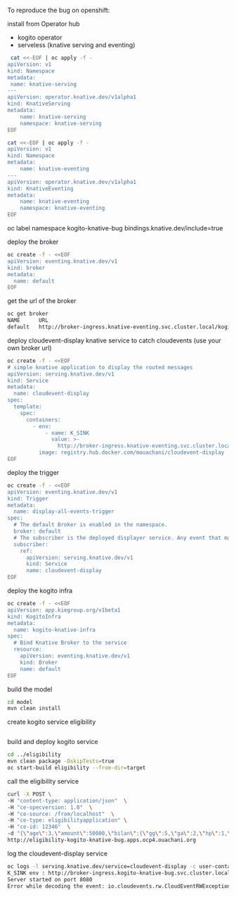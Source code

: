 
To reproduce the bug on openshift:

install from Operator hub
 -  kogito operator
 -  serveless (knative serving and eventing)
```sh
 cat <<-EOF | oc apply -f -
apiVersion: v1
kind: Namespace
metadata:
 name: knative-serving
---
apiVersion: operator.knative.dev/v1alpha1
kind: KnativeServing
metadata:
    name: knative-serving
    namespace: knative-serving
EOF
```
```sh
cat <<-EOF | oc apply -f -
apiVersion: v1
kind: Namespace
metadata:
    name: knative-eventing
---
apiVersion: operator.knative.dev/v1alpha1
kind: KnativeEventing
metadata:
    name: knative-eventing
    namespace: knative-eventing
EOF
```

 oc label namespace kogito-knative-bug bindings.knative.dev/include=true

deploy the broker
```sh
oc create -f - <<EOF
apiVersion: eventing.knative.dev/v1
kind: broker
metadata:
  name: default
EOF
```
get the url of the broker

```sh
oc get broker     
NAME      URL                                                                                   AGE   READY   REASON
default   http://broker-ingress.knative-eventing.svc.cluster.local/kogito-knative-bug/default   59m   True 
```

deploy cloudevent-display knative service to catch cloudevents (use your own broker url)
```sh
oc create -f - <<EOF
# simple knative application to display the routed messages
apiVersion: serving.knative.dev/v1
kind: Service
metadata:
  name: cloudevent-display
spec:
  template:
    spec:
      containers:
        - env:
            - name: K_SINK
              value: >-
                http://broker-ingress.knative-eventing.svc.cluster.local/kogito-knative-bug/default
          image: registry.hub.docker.com/mouachani/cloudevent-display
EOF
```

deploy the trigger 
```sh
oc create -f - <<EOF
apiVersion: eventing.knative.dev/v1
kind: Trigger
metadata:
  name: display-all-events-trigger
spec:
  # The default Broker is enabled in the namespace.
  broker: default
  # The subscriber is the deployed displayer service. Any event that matches the filter in the Broker is sent here.
  subscriber:
    ref:
      apiVersion: serving.knative.dev/v1
      kind: Service
      name: cloudevent-display
EOF
```
deploy the kogito infra
```sh
oc create -f - <<EOF
apiVersion: app.kiegroup.org/v1beta1
kind: KogitoInfra
metadata:
  name: kogito-knative-infra
spec:
  # Bind Knative Broker to the service
  resource:
    apiVersion: eventing.knative.dev/v1
    kind: Broker
    name: default
EOF
```
build the model
```sh
cd model
mvn clean install
```
create kogito service eligibility
```sh


```
build and deploy kogito service
```sh
cd ../eligibility
mvn clean package -DskipTests=true 
oc start-build eligibility --from-dir=target
```

call the eligibility service
```sh
curl -X POST \
-H "content-type: application/json"  \
-H "ce-specversion: 1.0"  \
-H "ce-source: /from/localhost"  \
-H "ce-type: eligibilityapplication" \
-H "ce-id: 12346"  \
-d "{\"age\":3,\"amount\":50000,\"bilan\":{\"gg\":5,\"ga\":2,\"hp\":1,\"hq\":2,\"dl\":50,\"ee\":2,\"siren\":\"423646512\",\"variables\":[]},\"ca\":200000,\"eligible\":false,\"msg\":\"string\",\"nbEmployees\":10,\"notation\":{\"decoupageSectoriel\":0,\"note\":\"string\",\"orientation\":\"string\",\"score\":0,\"typeAiguillage\":\"string\"},\"publicSupport\":true,\"siren\":\"423646512\",\"typeProjet\":\"IRD\"}" \
http://eligibility-kogito-knative-bug.apps.ocp4.ouachani.org 
```

log the cloudevent-display service
```sh
oc logs -l serving.knative.dev/service=cloudevent-display -c user-container --tail=-1 
K_SINK env : http://broker-ingress.kogito-knative-bug.svc.cluster.local/kogito-knative-bug/default
Server started on port 8080
Error while decoding the event: io.cloudevents.rw.CloudEventRWException: Invalid extensions name: kogitoprocessinstanceid
```

